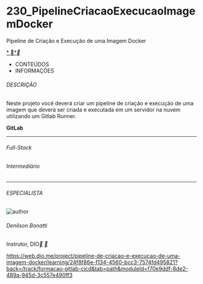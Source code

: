 # 230_PipelineCriacaoExecucaoImagemDocker
Pipeline de Criação e Execução de uma Imagem Docker



[*
*](https://web.dio.me/lab/pipeline-de-criacao-e-execucao-de-uma-imagem-docker/learning/24f8f86e-f134-4560-bcc3-7574fd495821)[**](https://web.dio.me/lab/pipeline-de-criacao-e-execucao-de-uma-imagem-docker/learning/a4db411f-2498-4ff5-98c3-bdcbaf058ed3)



- CONTEÚDOS
- INFORMAÇÕES

###### DESCRIÇÃO

Neste projeto você deverá criar um pipeline de criação e execução de uma imagem que deverá ser criada e executada em um servidor na nuvem utilizando um Gitlab Runner.

**GitLab**

------

###### Full-Stack

###### Intermediário

------

###### ESPECIALISTA

![author](https://hermes.digitalinnovation.one/users/author/photos/06d27a77-5a11-48fb-9c16-e0c692091bd9.png)

###### Denilson Bonatti

Instrutor, DIO[**](https://www.linkedin.com/in/denilson-bonatti-54a14529/) [**](https://github.com/denilsonbonatti)



https://web.dio.me/project/pipeline-de-criacao-e-execucao-de-uma-imagem-docker/learning/24f8f86e-f134-4560-bcc3-7574fd495821?back=/track/formacao-gitlab-cicd&tab=path&moduleId=f70e9ddf-8de2-489a-945d-3c557e490ff3

